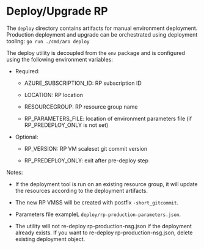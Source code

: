 # Deploy/Upgrade RP

The `deploy` directory contains artifacts for manual environment deployment.
Production deployment and upgrade can be orchestrated using deployment tooling:
`go run ./cmd/aro deploy`

The deploy utility is decoupled from the `env` package and is configured using
the following environment variables:

* Required:

  * AZURE_SUBSCRIPTION_ID: RP subscription ID

  * LOCATION: RP location

  * RESOURCEGROUP: RP resource group name

  * RP_PARAMETERS_FILE: location of environment parameters file (if
    RP_PREDEPLOY_ONLY is not set)

* Optional:

  * RP_VERSION: RP VM scaleset git commit version

  * RP_PREDEPLOY_ONLY: exit after pre-deploy step


Notes:

* If the deployment tool is run on an existing resource group, it will update
  the resources according to the deployment artifacts.

* The new RP VMSS will be created with postfix `-short_gitcommit`.

* Parameters file exampleL `deploy/rp-production-parameters.json`.

* The utility will not re-deploy rp-production-nsg.json if the deployment
  already exists. If you want to re-deploy rp-production-nsg.json, delete
  existing deployment object.
